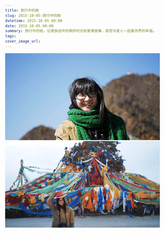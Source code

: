 ```yaml
---
title: 旅行中的她
slug: 2015-10-05-旅行中的她
datetime: 2015-10-05 00:00
date: 2015-10-05 00:00
summary: 旅行中的她，记录旅途中的美好时光和爱情故事，感受与爱人一起看世界的幸福。
tags: 
cover_image_url: 
---
```

![22568-cba6pvqgpo5.png](../assets/2019/09/1939436351.png)
![04281-6cpqhl1167w.png](../assets/2019/09/1864466932.png)